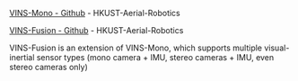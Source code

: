 [VINS-Mono - Github](https://github.com/HKUST-Aerial-Robotics/VINS-Mono) - HKUST-Aerial-Robotics

[VINS-Fusion - Github](https://github.com/HKUST-Aerial-Robotics/VINS-Fusion) - HKUST-Aerial-Robotics

VINS-Fusion is an extension of VINS-Mono, which supports multiple visual-inertial sensor types (mono camera + IMU, stereo cameras + IMU, even stereo cameras only)


